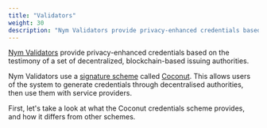 ```yaml
---
title: "Validators"
weight: 30
description: "Nym Validators provide privacy-enhanced credentials based on the testimony of a set of decentralized, blockchain-based issuing authorities."
---
```


[Nym Validators](https://github.com/nymtech/nym-validator) provide privacy-enhanced credentials based on the testimony of a set of decentralized, blockchain-based issuing authorities.

Nym Validators use a [signature scheme](https://en.wikipedia.org/wiki/Digital_signature) called [Coconut](https://arxiv.org/abs/1802.07344). This allows users of the system to generate credentials through decentralised authorities, then use them with service providers.

First, let's take a look at what the Coconut credentials scheme provides, and how it differs from other schemes.
